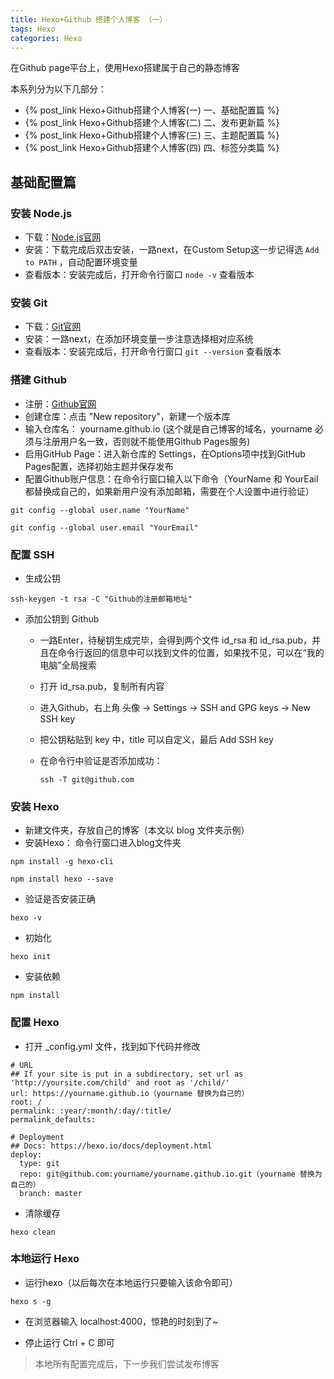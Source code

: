 ```yaml
---
title: Hexo+Github 搭建个人博客 （一）
tags: Hexo
categories: Hexo
---
```

在Github page平台上，使用Hexo搭建属于自己的静态博客

本系列分为以下几部分：
* {% post_link Hexo+Github搭建个人博客(一) 一、基础配置篇 %}
* {% post_link Hexo+Github搭建个人博客(二) 二、发布更新篇 %}
* {% post_link Hexo+Github搭建个人博客(三) 三、主题配置篇 %}
* {% post_link Hexo+Github搭建个人博客(四) 四、标签分类篇 %}


## 基础配置篇

### 安装 Node.js
* 下载：[Node.js官网](https://nodejs.org/en/)
* 安装：下载完成后双击安装，一路next，在Custom Setup这一步记得选 ` Add to PATH ` ，自动配置环境变量
* 查看版本：安装完成后，打开命令行窗口  ` node -v ` 查看版本

### 安装 Git
* 下载：[Git官网](https://git-scm.com/download/)
* 安装：一路next，在添加环境变量一步注意选择相对应系统
* 查看版本：安装完成后，打开命令行窗口  ` git --version ` 查看版本

### 搭建 Github
* 注册：[Github官网](https://github.com/)
* 创建仓库：点击 "New repository"，新建一个版本库
* 输入仓库名： yourname.github.io (这个就是自己博客的域名，yourname 必须与注册用户名一致，否则就不能使用Github Pages服务) 
* 启用GitHub Page：进入新仓库的 Settings，在Options项中找到GitHub Pages配置，选择初始主题并保存发布
* 配置Github账户信息：在命令行窗口输入以下命令（YourName 和 YourEail都替换成自己的，如果新用户没有添加邮箱，需要在个人设置中进行验证）

```
git config --global user.name "YourName" 
```
```
git config --global user.email "YourEmail" 
```

### 配置 SSH
* 生成公钥

```
ssh-keygen -t rsa -C "Github的注册邮箱地址"
```

* 添加公钥到 Github  
  + 一路Enter，待秘钥生成完毕，会得到两个文件 id_rsa 和 id_rsa.pub，并且在命令行返回的信息中可以找到文件的位置，如果找不见，可以在“我的电脑”全局搜索
  + 打开 id_rsa.pub，复制所有内容
  + 进入Github，右上角 头像 -> Settings -> SSH and GPG keys -> New SSH key
  + 把公钥粘贴到 key 中，title 可以自定义，最后  Add SSH key
  + 在命令行中验证是否添加成功：

	```
	ssh -T git@github.com
	```
  
### 安装 Hexo
* 新建文件夹，存放自己的博客（本文以 blog 文件夹示例）
* 安装Hexo： 命令行窗口进入blog文件夹

```
npm install -g hexo-cli
```

```
npm install hexo --save
```

* 验证是否安装正确

```
hexo -v
```

* 初始化

```
hexo init
```

* 安装依赖

```
npm install
```

### 配置 Hexo
* 打开 _config.yml 文件，找到如下代码并修改

```
# URL
## If your site is put in a subdirectory, set url as 'http://yoursite.com/child' and root as '/child/'
url: https://yourname.github.io（yourname 替换为自己的）
root: /
permalink: :year/:month/:day/:title/
permalink_defaults:
```

```
# Deployment
## Docs: https://hexo.io/docs/deployment.html
deploy:
  type: git
  repo: git@github.com:yourname/yourname.github.io.git（yourname 替换为自己的）
  branch: master
```

* 清除缓存

```
hexo clean
```

### 本地运行 Hexo

* 运行hexo（以后每次在本地运行只要输入该命令即可）

```
hexo s -g
```

* 在浏览器输入 localhost:4000，惊艳的时刻到了~

* 停止运行
Ctrl + C 即可

> 本地所有配置完成后，下一步我们尝试发布博客
